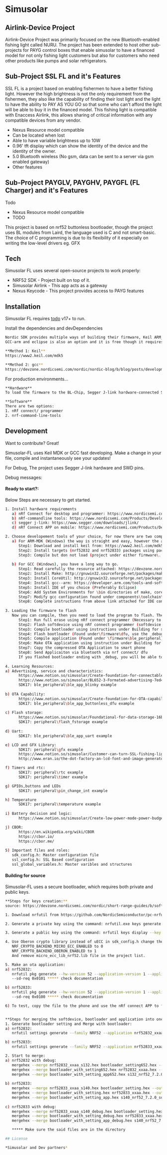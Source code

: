 # Simusolar
## Airlink-Device Project
Airlink-Device Project was primarily focused on the new Bluetooth-enabled fishing light called NURU.
The project has been extended to host other sub-projects for PAYG control boxes that enable simusolar to have a financed model for not only fishing light customers but also for customers who need other products like pumps and solar refrigerators.
 
## Sub-Project SSL FL and it's Features
SSL FL is a project based on enabling fishermen to have a better fishing light.
However the high brightness is not the only requirement from the fishermen, they also like the capability of finding their lost light and the light to have the ability to PAY AS YOU GO so that some who can't afford the light will be able to buy it in the financed model.
This fishing light is compatible with Enaccess Airlink, this allows sharing of critical information with any compatible devices from any vendor.

- Nexus Resource model compatible
- Can be located when lost 
- Able to have variable brightness up to 10W
- 0.96' tft display which can show the identity of the device and the identity of the owner.
- 5.0 Bluetooth wireless (No gsm, data can be sent to a server via gsm enabled gateway)
- Other features

## Sub-Project PAYGLV, PAYGHV, PAYGFL (FL Charger) and it's Features
Todo
- Nexus Resource model compatible
- TODO

This project is based on nrf52 buttonless bootloader, though the project uses BL modules from Laird, the language used is C and not smart-basic.
The choice of C programming is due to its flexibility of it especially on writing the low-level drivers eg. GFX

## Tech

Simusolar FL uses several open-source projects to work properly:

- NRF52 SDK - Project built on top of it.
- Simusolar Airlink - This app acts as a gateway
- Nexus Keycode - This project provides access to PAYG features

## Installation

Simusolar FL requires [todo](https://) v17+ to run.

Install the dependencies and devDependencies
```sh
Nordic SDK provides multiple ways of building their firmware, Keil ARM_MDK provides the fastest way of getting started with SDK, however, this complier is expensive.
GCC-arm and eclipse is also an option and it is free though it requires some time in configuration.

**Method 1: Keil**
https://www2.keil.com/mdk5

**Method 2: gcc**
https://devzone.nordicsemi.com/nordic/nordic-blog/b/blog/posts/development-with-eclipse-and-gcc
```

For production environments...

```sh
**Hardware**
To load the firmware to the BL-Chip, Segger J-link hardware-connected SWD pins are required.

**Software**
There are two options:
1. nRf connect/ programmer
2. nrf-command-line-tools
```

## Development

Want to contribute? Great!

Simusolar-FL uses Keil MDK or GCC fast developing.
Make a change in your file, compile and instantaneously see your updates!

For Debug, The project uses Segger J-link hardware and SWD pins.

Debug messages:


#### Ready to start?:
Below Steps are necessary to get started.
```sh
1. Install hardware requirements
   a) nRf Connect for desktop and programmer: https://www.nordicsemi.com/Products/Development-tools/nRF-Connect-for-desktop
   b) nRf-commandline tools: https://www.nordicsemi.com/Products/Development-tools/nrf-command-line-tools/download
   c) segger j-link: https://www.segger.com/downloads/jlink/
   d) nRf Connect APP on mobile: https://www.nordicsemi.com/Products/Development-tools/nRF-Connect-for-mobile

2. Choose developement tools of your choice, for now there are two compilers that are fully supported, the ARM-MDK and GCC-ARM.
   a) For ARM-MDK (Windows) the way is straight and easy, however the advantages comes with high price.
      Step1: Download and install keil from: https://www2.keil.com/mdk5
      Step2: Install targets (nrf52832 and nrf52833) packages using package installer
      Step3: Compile but don not load (project under either firmware\...\arm5_no_packs) 
      
   b) For GCC (Windows), you have a long way to go.
      Step1: Read carefully the resource attached: https://devzone.nordicsemi.com/nordic/nordic-blog/b/blog/posts/development-with-eclipse-and-gcc
      Step2: Install Make: http://gnuwin32.sourceforge.net/packages/make.htm
      Step3: Install CoreUtil: http://gnuwin32.sourceforge.net/packages/coreutils.htm
      Step4: Install gcc--arm: https://developer.arm.com/tools-and-software/open-source-software/developer-tools/gnu-toolchain/gnu-rm/downloads
      Step5: Install IDE of you choice (Preferably Eclipse)
      Step6: Add System Environments for \bin directories of make, coreutils and gcc
      Step7: Modify gcc configuration found under components\toolchain\gcc\Makefile.windows
      Step8: Complete instructions from above link attached for IDE configuration
      
3. Loading the firmware to flash
   Now you can compile, then you need to load the program to flash. The project uses the softdevice and bootloader, these needs to loaded before the application.
      Step1: Run full erase using nRf connect programmer (Necessary to remove smart basic)
      Step2: Flash softdevice using nRf connect programmer (softdevice are available at \components\softdevice)
      Step3: Compile bootloader using instructions under Building for source
      Step4: Flash bootloader (Found under\firmware\dfu, use the _debug for development), see if it has started advertising
      Step5: Compile application (Found under \firmware\ble_peripheral), for now do not load as the signatures does not match with bootloader
      Step6: Make OTA application using instruction under Building for source (5)
      Step7: Copy the compressed OTA Application to smart phone
      Step8: Send Applicaiton via bluetooth via nrf connect/ dfu
      If you flashed bootloader ending with _debug, you will be able to flash the application using nRf connect desktop and j-link
   
4. Learning Resources:
a) Advertising, service and characteristics: 
      https://www.notion.so/simusolar/Create-foundation-for-connectable-adverts-with-encoded-status-capability-on-FL-714c08c233634e0cbaf35c2066a77fcb
      https://www.notion.so/simusolar/BL652-3-Formated-advertising-7ed4b6e1b26447f78c5ec367069d57df
      SDK17: ble_peripheral\ble_app_blinky example
      
b) OTA Capability: 
      https://www.notion.so/simusolar/Create-foundation-for-OTA-capability-on-FL-443d547aedc44794af54007df8388989
      SDK17: ble_peripheral\ble_app_buttonless_dfu example
   
c) Flash storage: 
      https://www.notion.so/simusolar/Foundational-for-data-storage-16bae219953a469ca5943bfeca5232c9
      SDK17: peripheral\flash_fstorage example
   
d) Uart:
      SDK17: ble_peripheral\ble_app_uart example

e) LCD and GFX Library:
      SDK17: peripheral\gfx example
      https://www.notion.so/simusolar/Customer-can-turn-SSL-fishing-light-on-off-and-view-status-fef5ddb0934044a6abe3538515e406c2
      http://www.eran.io/the-dot-factory-an-lcd-font-and-image-generator/

f) Timers and rtc: 
      SDK17: peripheral\rtc example
      SDK17: peripheral\timer example

g) GPIOs,buttons and LEDs
      SDK17: peripheral\pin_change_int example

h) Temperature
      SDK17: peripheral\temperature example
  
i) Battery decision and logic:
      https://www.notion.so/simusolar/Create-low-power-mode-power-budget-for-Fishing-Light-for-BL653-fdff43ad9d1e47fabfa978dfc4b1ba49#09748d9f6ff14b7f815377282f962fce

j) CBOR:
      https://en.wikipedia.org/wiki/CBOR
      https://cbor.io/
      https://cbor.me/
      
5) Important files and roles:
   sdk_config.h: Master configuration file
   ssl_config.h: SSL Based configuration
   ssl_global_variables.h: Master varibles and structures
```
#### Building for source

Simusolar-FL uses a secure bootloader, which requires both private and public keys.
```sh
**Steps for keys creation:**
source: https://devzone.nordicsemi.com/nordic/short-range-guides/b/software-development-kit/posts/getting-started-with-nordics-secure-dfu-bootloader

1. Download nrfutil from https://github.com/NordicSemiconductor/pc-nrfutil/releases

2. Generate a private key using the command: nrfutil.exe keys generate private.key

3. Generate a public key using the command: nrfutil keys display --key pk --format code private.key --out_file public_key.c

4. Use Oberon crypto library instead of uECC in sdk_config.h change the following:
   NRF_CRYPTO_BACKEND_MICRO_ECC_ENABLED to 0
   NRF_CRYPTO_BACKEND_OBERON_ENABLED to 1
   And remove micro_ecc_lib_nrf52.lib file in the project list. 

5. Make an ota application:
a) nrf52832:
   nrfutil pkg generate --hw-version 52 --application-version 1 --application nrf52832_xxaa.hex --sd-req 0x0101 --key-file private.key app_dfu_package.zip
   --sd-req 0x0101 ***** check documentation

b) nrf52833:
   nrfutil pkg generate --hw-version 52 --application-version 1 --application nrf52833_xxaa.hex --sd-req 0x0100 --key-file private.key 0pa1_dfu_package.zip
   --sd-req 0x0100 ***** check documentation

6) To test, copy the file to the phone and use the nRf connect APP to flash the ble device using OTA.


**Steps for merging the softdevice, bootloader and application into one file:**
1. Generate bootloader setting and Merge with bootloader:
a) nrf52832:
   nrfutil settings generate --family NRF52 --application nrf52832_xxaa.hex --application-version 0 --bootloader-version 0 --bl-settings-version 2 bootloader_setting652.hex

b) nrf52833:
   nrfutil settings generate --family NRF52 --application nrf52833_xxaa.hex --application-version 0 --bootloader-version 0 --bl-settings-version 2 bootloader_setting.hex

2. Start to merge:
a) nrf52832 with debug:
   mergehex --merge nrf52832_xxaa_s132.hex bootloader_setting652.hex --output bootloader_with_setting652.hex
   mergehex --merge bootloader_with_setting652.hex nrf52832_xxaa.hex --output bootloader_with_setting_app652.hex
   mergehex --merge bootloader_with_setting_app652.hex s132_nrf52_7.2.0_softdevice.hex --output bl652_debug.hex
   
b) nrf52833:
   mergehex --merge nrf52833_xxaa_s140.hex bootloader_setting.hex --output bootloader_with_setting.hex
   mergehex --merge bootloader_with_setting.hex nrf52833_xxaa.hex --output bootloader_with_setting_app.hex
   mergehex --merge bootloader_with_setting_app.hex s140_nrf52_7.2.0_softdevice.hex --output bootloader_with_setting_app_softdevice.hex   
   
c) nrf52833 with debug:
   mergehex --merge nrf52833_xxaa_s140_debug.hex bootloader_setting.hex --output bootloader_with_setting_debug.hex
   mergehex --merge bootloader_with_setting_debug.hex nrf52833_xxaa.hex --output bootloader_with_setting_app_debug.hex
   mergehex --merge bootloader_with_setting_app_debug.hex s140_nrf52_7.2.0_softdevice.hex --output bl653_debug.hex

   ***** Make sure the said files are in the directory

## License

*Simusolar and Dev partners*